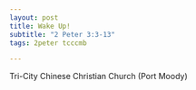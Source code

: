 ```yaml
---
layout: post
title: Wake Up!
subtitle: "2 Peter 3:3-13"
tags: 2peter tcccmb

---
```

Tri-City Chinese Christian Church (Port Moody)
